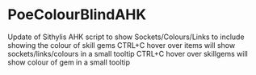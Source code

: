 # PoeColourBlindAHK
Update of Sithylis AHK script to show Sockets/Colours/Links to include showing the colour of skill gems
CTRL+C hover over items will show sockets/links/colours in a small tooltip
CTRL+C hover over skillgems will show colour of gem in a small tooltip
